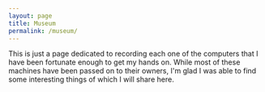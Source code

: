 ```yaml
---
layout: page
title: Museum
permalink: /museum/
---
```


This is just a page dedicated to recording each one of the computers that I have been fortunate enough to get my hands on. While most of these machines have been passed on to their owners, I'm glad I was able to find some interesting things of which I will share here.